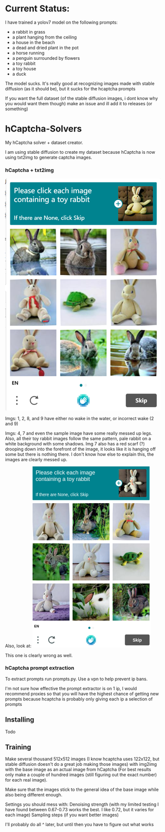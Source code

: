 # Current Status:
I have trained a yolov7 model on the following prompts:
- a rabbit in grass
- a plant hanging from the ceiling
- a house in the beach
- a dead and dried plant in the pot
- a horse running
- a penguin surrounded by flowers
- a toy rabbit
- a toy house
- a duck

The model sucks. It's really good at recognizing images made with stable diffusion (as it should be), but it sucks for the hcaptcha prompts


If you want the full dataset (of the stable diffusion images, i dont know why you would want them though) make an issue and ill add it to releases (or something)


# hCaptcha-Solvers
My hCaptcha solver + dataset creator.

I am using stable diffusion to create my dataset because hCaptcha is now using txt2img to generate captcha images.  


### hCaptcha + txt2img

![alt text](https://github.com/2xmonth/hCaptcha-Solvers/blob/main/resources/txt2img.png?raw=true)

Imgs: 1, 2, 8, and 9 have either no wake in the water, or incorrect wake (2 and 9)

Imgs: 4, 7 and even the sample image have some really messed up legs. Also, all their toy rabbit images follow the same pattern, pale rabbit on a white background with some shadows.
Img 7 also has a red scarf (?) drooping down into the forefront of the image, it looks like it is hanging off some but there is nothing there.
I don't know how else to explain this, the images are clearly messed up.

Also, look at:
![alt text](https://github.com/2xmonth/hCaptcha-Solvers/blob/main/resources/txt2img2.png?raw=true)

This one is clearly wrong as well.


### hCaptcha prompt extraction
To extract prompts run prompts.py. Use a vpn to help prevent ip bans.

I'm not sure how effective the prompt extractor is on 1 ip, I would recommend proxies so that you will have the highest chance of getting new prompts because hcaptcha is probably only giving each ip a selection of prompts

## Installing

Todo



## Training

Make several thousand 512x512 images (I know hcaptcha uses 122x122, but stable diffusion doesn't do a great job making those images) with img2img with the base image as an actual image from hCaptcha (For best results only make a couple of hundred images (still figuring out the exact number) for each real image). 

Make sure that the images stick to the general idea of the base image while also being different enough.

Settings you should mess with:
Denoising strength (with my limited testing I have found between 0.67-0.73 works the best. I like 0.72, but it varies for each image)
Sampling steps (if you want better images)

I'll probably do all ^ later, but until then you have to figure out what works